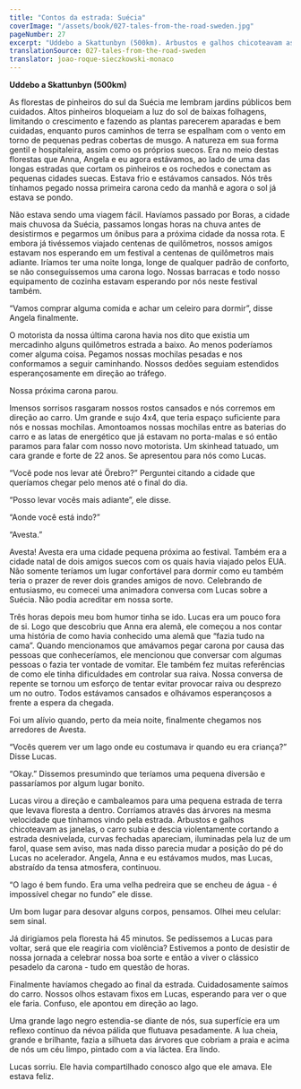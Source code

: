 ```yaml
---
title: "Contos da estrada: Suécia"
coverImage: "/assets/book/027-tales-from-the-road-sweden.jpg"
pageNumber: 27
excerpt: "Uddebo a Skattunbyn (500km). Arbustos e galhos chicoteavam as janelas, o carro subia e descia violentamente cortando a estrada desnivelada, curvas fechadas apareciam, iluminadas pela luz de um farol, quase sem aviso."
translationSource: 027-tales-from-the-road-sweden
translator: joao-roque-sieczkowski-monaco
---
```


**Uddebo a Skattunbyn (500km)**

As florestas de pinheiros do sul da Suécia me lembram jardins públicos bem cuidados. Altos pinheiros bloqueiam a luz do sol de baixas folhagens, limitando o crescimento e fazendo as plantas parecerem aparadas e bem cuidadas, enquanto puros caminhos de terra se espalham com o vento em torno de pequenas pedras cobertas de musgo. A natureza em sua forma gentil e hospitaleira, assim como os próprios suecos. Era no meio destas florestas que Anna, Angela e eu agora estávamos, ao lado de uma das longas estradas que cortam os pinheiros e os rochedos e conectam as pequenas cidades suecas. Estava frio e estávamos cansados. Nós três tínhamos pegado nossa primeira carona cedo da manhã e agora o sol já estava se pondo.

Não estava sendo uma viagem fácil. Havíamos passado por Boras, a cidade mais chuvosa da Suécia, passamos longas horas na chuva antes de desistirmos e pegarmos um ônibus para a próxima cidade da nossa rota. E embora já tivéssemos viajado centenas de quilômetros, nossos amigos estavam nos esperando em um festival a centenas de quilômetros mais adiante. Iríamos ter uma noite longa, longe de qualquer padrão de conforto, se não conseguíssemos uma carona logo. Nossas barracas e todo nosso equipamento de cozinha estavam esperando por nós neste festival também.

“Vamos comprar alguma comida e achar um celeiro para dormir”, disse Angela finalmente.

O motorista da nossa última carona havia nos dito que existia um mercadinho alguns quilômetros estrada a baixo. Ao menos poderíamos comer alguma coisa. Pegamos nossas mochilas pesadas e nos conformamos a seguir caminhando. Nossos dedões seguiam estendidos esperançosamente em direção ao tráfego.

Nossa próxima carona parou.

Imensos sorrisos rasgaram nossos rostos cansados e nós corremos em direção ao carro. Um grande e sujo 4x4, que teria espaço suficiente para nós e nossas mochilas. Amontoamos nossas mochilas entre as baterias do carro e as latas de energético que já estavam no porta-malas e só então paramos para falar com nosso novo motorista. Um skinhead tatuado, um cara grande e forte de 22 anos. Se apresentou para nós como Lucas.

“Você pode nos levar até Örebro?” Perguntei citando a cidade que queríamos chegar pelo menos até o final do dia.

“Posso levar vocês mais adiante”, ele disse.

“Aonde você está indo?”

“Avesta.”

Avesta! Avesta era uma cidade pequena próxima ao festival. Também era a cidade natal de dois amigos suecos com os quais havia viajado pelos EUA. Não somente teríamos um lugar confortável para dormir como eu também teria o prazer de rever dois grandes amigos de novo. Celebrando de entusiasmo, eu comecei uma animadora conversa com Lucas sobre a Suécia. Não podia acreditar em nossa sorte.

Três horas depois meu bom humor tinha se ido. Lucas era um pouco fora de si. Logo que descobriu que Anna era alemã, ele começou a nos contar uma história de como havia conhecido uma alemã que “fazia tudo na cama”. Quando mencionamos que amávamos pegar carona por causa das pessoas que conheceríamos, ele mencionou que conversar com algumas pessoas o fazia ter vontade de vomitar. Ele também fez muitas referências de como ele tinha dificuldades em controlar sua raiva. Nossa conversa de repente se tornou um esforço de tentar evitar provocar raiva ou desprezo um no outro. Todos estávamos cansados e olhávamos esperançosos a frente a espera da chegada.

Foi um alívio quando, perto da meia noite, finalmente chegamos nos arredores de Avesta.

“Vocês querem ver um lago onde eu costumava ir quando eu era criança?” Disse Lucas.

“Okay.” Dissemos presumindo que teríamos uma pequena diversão e passaríamos por algum lugar bonito.

Lucas virou a direção e cambaleamos para uma pequena estrada de terra que levava floresta a dentro. Corríamos através das árvores na mesma velocidade que tínhamos vindo pela estrada. Arbustos e galhos chicoteavam as janelas, o carro subia e descia violentamente cortando a estrada desnivelada, curvas fechadas apareciam, iluminadas pela luz de um farol, quase sem aviso, mas nada disso parecia mudar a posição do pé do Lucas no acelerador. Angela, Anna e eu estávamos mudos, mas Lucas, abstraído da tensa atmosfera, continuou.

“O lago é bem fundo. Era uma velha pedreira que se encheu de água - é impossível chegar no fundo” ele disse.

Um bom lugar para desovar alguns corpos, pensamos. Olhei meu celular: sem sinal.

Já dirigíamos pela floresta há 45 minutos. Se pedíssemos a Lucas para voltar, será que ele reagiria com violência? Estivemos a ponto de desistir de nossa jornada a celebrar nossa boa sorte e então a viver o clássico pesadelo da carona - tudo em questão de horas.

Finalmente havíamos chegado ao final da estrada. Cuidadosamente saímos do carro. Nossos olhos estavam fixos em Lucas, esperando para ver o que ele faria. Confuso, ele apontou em direção ao lago.

Uma grande lago negro estendia-se diante de nós, sua superfície era um reflexo contínuo da névoa pálida que flutuava pesadamente. A lua cheia, grande e brilhante, fazia a silhueta das árvores que cobriam a praia e acima de nós um céu limpo, pintado com a via láctea. Era lindo.

Lucas sorriu. Ele havia compartilhado conosco algo que ele amava. Ele estava feliz.
